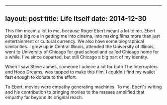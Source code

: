 ------
layout: post
title: Life Itself 
date:  2014-12-30 
-----
 This film meant a lot to me, because Roger Ebert meant a lot to me. Ebert played a big role in getting me into cinema, into making films more than just entertainment or cultural currency. We also have some biographical similarities. I grew up in Central Illinois, attended the University of Illinois, went to University of Chicago for grad school and called Chicago home for a while. I've since departed, but still Chicago a big part of my identity.

When I saw Steve James, someone I admire a lot for both The Interrupters and Hoop Dreams, was tapped to make this film, I couldn't find my wallet fast enough to donate to the effort. 

To Ebert, movies were empathy generating machines. To me, Ebert's writing and his contribution to bringing movies to the masses amplified that empathy far beyond its original reach.
